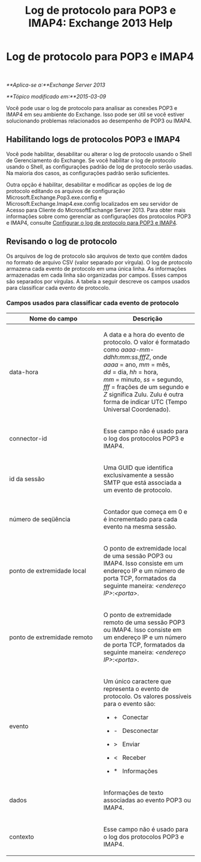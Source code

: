 ﻿---
title: 'Log de protocolo para POP3 e IMAP4: Exchange 2013 Help'
TOCTitle: Log de protocolo para POP3 e IMAP4
ms:assetid: 212ed3d5-0c98-4346-a860-1cfcac5d73c4
ms:mtpsurl: https://technet.microsoft.com/pt-br/library/Dd335141(v=EXCHG.150)
ms:contentKeyID: 50556157
ms.date: 05/22/2018
mtps_version: v=EXCHG.150
ms.translationtype: MT
---

# Log de protocolo para POP3 e IMAP4

 

_**Aplica-se a:**Exchange Server 2013_

_**Tópico modificado em:**2015-03-09_

Você pode usar o log de protocolo para analisar as conexões POP3 e IMAP4 em seu ambiente do Exchange. Isso pode ser útil se você estiver solucionando problemas relacionados ao desempenho de POP3 ou IMAP4.

## Habilitando logs de protocolos POP3 e IMAP4

Você pode habilitar, desabilitar ou alterar o log de protocolo usando o Shell de Gerenciamento do Exchange. Se você habilitar o log de protocolo usando o Shell, as configurações padrão de log de protocolo serão usadas. Na maioria dos casos, as configurações padrão serão suficientes.

Outra opção é habilitar, desabilitar e modificar as opções de log de protocolo editando os arquivos de configuração Microsoft.Exchange.Pop3.exe.config e Microsoft.Exchange.Imap4.exe.config localizados em seu servidor de Acesso para Cliente do MicrosoftExchange Server 2013. Para obter mais informações sobre como gerenciar as configurações dos protocolos POP3 e IMAP4, consulte [Configurar o log de protocolo para POP3 e IMAP4](configure-protocol-logging-for-pop3-and-imap4-exchange-2013-help.md).

## Revisando o log de protocolo

Os arquivos de log de protocolo são arquivos de texto que contêm dados no formato de arquivo CSV (valor separado por vírgula). O log de protocolo armazena cada evento de protocolo em uma única linha. As informações armazenadas em cada linha são organizadas por campos. Esses campos são separados por vírgulas. A tabela a seguir descreve os campos usados para classificar cada evento de protocolo.

### Campos usados para classificar cada evento de protocolo

<table>
<colgroup>
<col style="width: 50%" />
<col style="width: 50%" />
</colgroup>
<thead>
<tr class="header">
<th>Nome do campo</th>
<th>Descrição</th>
</tr>
</thead>
<tbody>
<tr class="odd">
<td><p>data-hora</p></td>
<td><p>A data e a hora do evento de protocolo. O valor é formatado como <em>aaaa-mm-ddhh:mm:ss.fffZ</em>, onde <em>aaaa</em> = ano, <em>mm</em> = mês, <em>dd</em> = dia, <em>hh</em> = hora, <em>mm</em> = minuto, <em>ss</em> = segundo, <em>fff</em> = frações de um segundo e <em>Z</em> significa Zulu. Zulu é outra forma de indicar UTC (Tempo Universal Coordenado).</p></td>
</tr>
<tr class="even">
<td><p>connector-id</p></td>
<td><p>Esse campo não é usado para o log dos protocolos POP3 e IMAP4.</p></td>
</tr>
<tr class="odd">
<td><p>id da sessão</p></td>
<td><p>Uma GUID que identifica exclusivamente a sessão SMTP que está associada a um evento de protocolo.</p></td>
</tr>
<tr class="even">
<td><p>número de seqüência</p></td>
<td><p>Contador que começa em 0 e é incrementado para cada evento na mesma sessão.</p></td>
</tr>
<tr class="odd">
<td><p>ponto de extremidade local</p></td>
<td><p>O ponto de extremidade local de uma sessão POP3 ou IMAP4. Isso consiste em um endereço IP e um número de porta TCP, formatados da seguinte maneira: <em>&lt;endereço IP&gt;</em>:<em>&lt;porta&gt;</em>.</p></td>
</tr>
<tr class="even">
<td><p>ponto de extremidade remoto</p></td>
<td><p>O ponto de extremidade remoto de uma sessão POP3 ou IMAP4. Isso consiste em um endereço IP e um número de porta TCP, formatados da seguinte maneira: <em>&lt;endereço IP&gt;</em>:<em>&lt;porta&gt;</em>.</p></td>
</tr>
<tr class="odd">
<td><p>evento</p></td>
<td><p>Um único caractere que representa o evento de protocolo. Os valores possíveis para o evento são:</p>
<ul>
<li><p>+   Conectar</p></li>
<li><p>-   Desconectar</p></li>
<li><p>&gt;   Enviar</p></li>
<li><p>&lt;   Receber</p></li>
<li><p>*   Informações</p></li>
</ul></td>
</tr>
<tr class="even">
<td><p>dados</p></td>
<td><p>Informações de texto associadas ao evento POP3 ou IMAP4.</p></td>
</tr>
<tr class="odd">
<td><p>contexto</p></td>
<td><p>Esse campo não é usado para o log dos protocolos POP3 e IMAP4.</p></td>
</tr>
</tbody>
</table>

